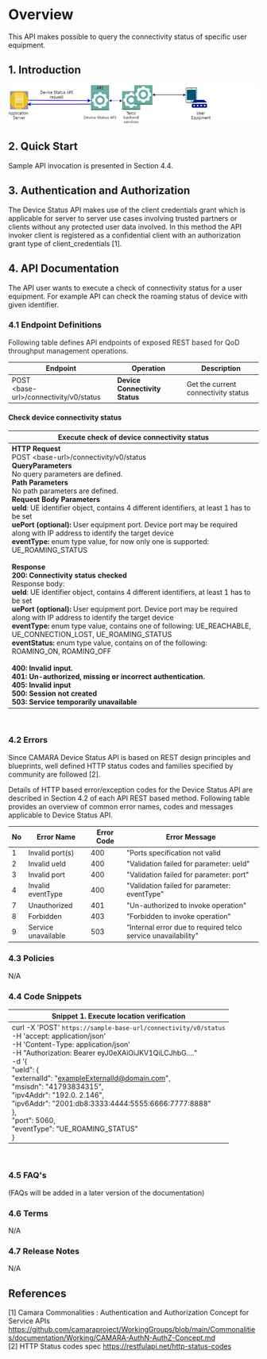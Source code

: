 # Overview
This API makes possible to query the connectivity status of specific user equipment.

## 1\. Introduction
<img src="resources/DeviceStatus_Connectivity_diagram.png">

## 2\. Quick Start

Sample API invocation is presented in Section 4.4.



## 3\. Authentication and Authorization
The Device Status API makes use of the client credentials grant which is applicable for server to server use cases involving trusted partners or clients without any protected user data involved. In this method the API invoker client is registered as a confidential client with an authorization grant type of client_credentials [1].

## 4\. API Documentation
The API user wants to execute a check of connectivity status for a user equipment. For example API can check the roaming status of device with given identifier.


### 4.1 Endpoint Definitions

<span class="colour" style="color:rgb(23, 43, 77)"><span class="colour" style="color:rgb(36, 41, 47)">Following table
defines API endpoints of exposed REST based for QoD throughput management operations. </span></span>

| **Endpoint**                            | **Operation**             | **Description**               |
|-----------------------------------------|---------------------------|-------------------------------|
| POST<br>  \<base-url>/connectivity/v0/status | **Device Connectivity Status** | Get the current connectivity status |

#### **Check device connectivity status**

| **Execute check of device connectivity status**                                                                                                                                                                                                                                                                                                                                                                                                                                                                                                                                                                                                                                                                                                                                                                                                                                                                                                                                                                                                                                                                                                                                                                                                                                                         |
|---------------------------------------------------------------------------------------------------------------------------------------------------------------------------------------------------------------------------------------------------------------------------------------------------------------------------------------------------------------------------------------------------------------------------------------------------------------------------------------------------------------------------------------------------------------------------------------------------------------------------------------------------------------------------------------------------------------------------------------------------------------------------------------------------------------------------------------------------------------------------------------------------------------------------------------------------------------------------------------------------------------------------------------------------------------------------------------------------------------------------------------------------------------------------------------------------------------------------------------------------------------------------------------------------------|
| **HTTP Request**<br> POST \<base-url>/connectivity/v0/status<br>**QueryParameters**<br> No query parameters are defined.<br>**Path Parameters**<br> No path parameters are defined.<br>**Request Body Parameters**<br> **ueId**: UE identifier object, contains 4 different identifiers, at least 1 has to be set<br> **uePort (optional):** User equipment port. Device port may be required along with IP address to identify the target device <br> **eventType:** enum type value, for now only one is supported: UE_ROAMING_STATUS<br><br>**Response**<br> **200: Connectivity status checked**<br>  Response body:<br> **ueId**: UE identifier object, contains 4 different identifiers, at least 1 has to be set<br> **uePort (optional):** User equipment port. Device port may be required along with IP address to identify the target device <br> **eventType:** enum type value, contains one of following: UE_REACHABLE, UE_CONNECTION_LOST, UE_ROAMING_STATUS <br> **eventStatus:** enum type value, contains on of the following: ROAMING_ON, ROAMING_OFF <br><br> **400:** **Invalid input.**<br> **401:** **Un-authorized, missing or incorrect authentication.**<br> **405:** **Invalid input**<br> **500:** **Session not created**<br> **503:** **Service temporarily unavailable** |
<br>

### 4.2 Errors

Since CAMARA Device Status API is based on REST design principles and blueprints, well defined HTTP status
codes and families specified by community are followed [2].

Details of HTTP based error/exception codes for the Device Status API are described in Section 4.2 of each API REST based method.
Following table provides an overview of common error names, codes and messages applicable to Device Status API.

| No  | Error Name          | Error Code | Error Message                                                 |
|-----|---------------------|------------|---------------------------------------------------------------|
| 1   | Invalid port(s)     | 400        | "Ports specification not valid                                |
| 2   | Invalid ueId        | 400        | "Validation failed for parameter: ueId"                       |
| 3   | Invalid port        | 400        | "Validation failed for parameter: port"                       |
| 4   | Invalid eventType   | 400        | "Validation failed for parameter: eventType"                  |
| 7   | Unauthorized        | 401        | "Un-authorized to invoke operation"                           |
| 8   | Forbidden           | 403        | "Forbidden to invoke operation"                               |
| 9   | Service unavailable | 503        | “Internal error due to required telco service unavailability" |

### 4.3 Policies

N/A

### 4.4 Code Snippets

| Snippet 1. Execute location verification                                                                                                                                                                                                                                                                                                                                                                                                                                                  |
|-------------------------------------------------------------------------------------------------------------------------------------------------------------------------------------------------------------------------------------------------------------------------------------------------------------------------------------------------------------------------------------------------------------------------------------------------------------------------------------------|
| curl -X 'POST' `https://sample-base-url/connectivity/v0/status`   <br>    -H 'accept: application/json' <br>    -H 'Content-Type: application/json'<br>    -H "Authorization: Bearer eyJ0eXAiOiJKV1QiLCJhbG...."<br>    -d '{<br>     "ueId": {<br>"externalId": "exampleExternalId@domain.com",<br>"msisdn": "41793834315",<br>"ipv4Addr": "192.0. 2.146",<br>"ipv6Addr": "2001:db8:3333:4444:5555:6666:7777:8888"<br>},<br> "port": 5060, <br> "eventType": "UE_ROAMING_STATUS"<br>   } |

<br>

### 4.5 FAQ's

(FAQs will be added in a later version of the documentation)

### 4.6 Terms

N/A

### 4.7 Release Notes

N/A

## References

[1] Camara Commonalities : Authentication and Authorization Concept for Service
APIs https://github.com/camaraproject/WorkingGroups/blob/main/Commonalities/documentation/Working/CAMARA-AuthN-AuthZ-Concept.md <br>
[2] HTTP Status codes spec https://restfulapi.net/http-status-codes
